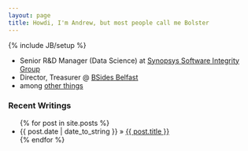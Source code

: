 ```yaml
---
layout: page
title: Howdi, I'm Andrew, but most people call me Bolster
---
```

{% include JB/setup %}


* Senior R&D Manager (Data Science) at [Synopsys Software Integrity Group](https://www.synopsys.com/software-integrity.html)
* Director, Treasurer @ [BSides Belfast](https://bsidesbelfast.org)
* among [other things](/about)

### Recent Writings

<ul class="posts">  
  {% for post in site.posts %}  
     <li>  
       <span>{{ post.date | date_to_string }}</span> &raquo;  
       <a href="{{ BASE_PATH }}{{ post.url }}">  
       {{ post.title }}</a>  
     </li>  
  {% endfor %}  
</ul>
